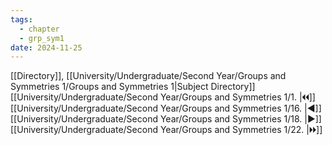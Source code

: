 ```yaml
---
tags:
  - chapter
  - grp_sym1
date: 2024-11-25
---
```

[[Directory]], [[University/Undergraduate/Second Year/Groups and Symmetries 1/Groups and Symmetries 1|Subject Directory]]
[[University/Undergraduate/Second Year/Groups and Symmetries 1/1. |🞀🞀]] [[University/Undergraduate/Second Year/Groups and Symmetries 1/16. |◀]] [[University/Undergraduate/Second Year/Groups and Symmetries 1/18. |▶]] [[University/Undergraduate/Second Year/Groups and Symmetries 1/22. |🞂🞂]]
# 
## 
### 